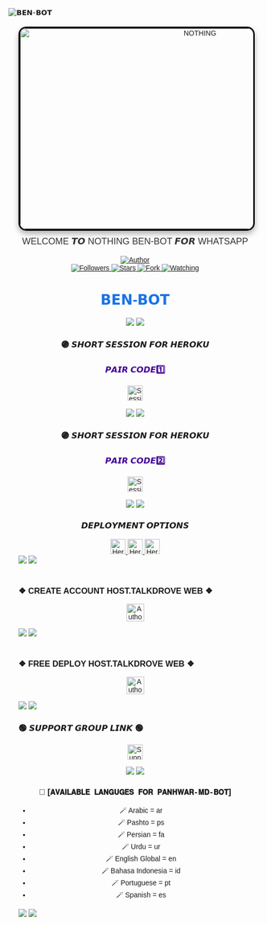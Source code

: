 ![𝗕𝗘𝗡-𝗕𝗢𝗧](https://readme-typing-svg.demolab.com?font=Poppins&size=24&pause=800&color=008080&center=true&vCenter=true&width=600&lines=🥰+𝐀𝐒𝐒𝐋𝐀𝐌-𝐔-𝐀𝐋𝐀𝐈𝐊𝐔𝐌+❣️+𝐄𝐕𝐄𝐑𝐘𝐎𝐍𝐄+👋🏻;😍+𝐖𝐄𝐋𝐂𝐎𝐌𝐄+𝐓𝐎+𝗕𝗘𝗡-𝗕𝗢𝗧💙;🔥+𝐓𝐇𝐄+𝐔𝐋𝐓𝐈𝐌𝐀𝐓𝐄+𝐖𝐇𝐀𝐓𝐒𝐀𝐏𝐏+𝐁𝐎𝐓+𝐄𝐗𝐏𝐄𝐑𝐈𝐄𝐍𝐂𝐄!;🎉+𝐄𝐍𝐉𝐎𝐘+𝐔𝐍𝐋𝐈𝐌𝐈𝐓𝐄𝐃+𝐅𝐄𝐀𝐓𝐔𝐑𝐄𝐒+𝐀𝐍𝐃+𝐂𝐎𝐌𝐌𝐀𝐍𝐃𝐒!;💡+𝐅𝐀𝐒𝐓+𝐑𝐄𝐋𝐈𝐀𝐁𝐋𝐄+𝐔𝐒𝐄𝐑-𝐅𝐑𝐈𝐄𝐍𝐃𝐋𝐘+𝐁𝐎𝐓!;✨+𝐋𝐄𝐓'𝐒+𝐆𝐄𝐓+𝐒𝐓𝐀𝐑𝐓𝐄𝐃!)


<div align="center" style="margin: 20px; font-family: Arial, sans-serif;">
    <a href="" style="text-decoration: none;">
        <img 
            alt="NOTHING" 
            width="700" 
            height="400" 
            src="https://i.ibb.co/hH31Nd4/ben.jpg" 
            style="border: 3px solid #000; border-radius: 15px; box-shadow: 0 6px 12px rgba(0, 0, 0, 0.3); transition: transform 0.3s ease, box-shadow 0.3s ease;"
            onmouseover="this.style.transform='scale(1.05)'; this.style.boxShadow='0 8px 16px rgba(0, 0, 0, 0.4)';"
            onmouseout="this.style.transform='scale(1)'; this.style.boxShadow='0 6px 12px rgba(0, 0, 0, 0.3)';"
        >
    </a>
    <p style="margin-top: 10px; font-size: 18px; color: #333;">WELCOME 𝙏𝙊 NOTHING BEN-BOT 𝙁𝙊𝙍 WHATSAPP</p>



<div align="center">
    <a href="https://github.com/TraderAn-King/Ben-bot">
        <img title="Author" src="https://img.shields.io/badge/𝗕𝗘𝗡%20𝑩𝑶𝑻-black?style=for-the-badge&logo=github">
    </a>
    <br>
    <a href="https://github.com/TraderAn-King?tab=followers">
        <img title="Followers" src="https://img.shields.io/github/followers/TraderAn-King?label=Followers&style=social">
    </a>
    <a href="https://github.com/TraderAn-King/Ben-bot/stargazers/">
        <img title="Stars" src="https://img.shields.io/github/stars/TraderAn-King/Ben-bot?style=social">
    </a>
    <a href="https://github.com/TraderAn-King/Ben-bot/network/members">
        <img title="Fork" src="https://img.shields.io/github/forks/TraderAn-King/Ben-bot?style=social">
    </a>
    <a href="https://github.com/TraderAn-King/Ben-bot/watchers">
        <img title="Watching" src="https://img.shields.io/github/watchers/TraderAn-King/Ben-bot?label=Watching&style=social">
    </a>
</div>

<h1 align="center" style="font-family: 'Arial', sans-serif; color: #1a73e8;">𝗕𝗘𝗡-𝗕𝗢𝗧</h1>

<div align="center">
    <a><img src='https://i.imgur.com/LyHic3i.gif'/></a>
    <a><img src='https://i.imgur.com/LyHic3i.gif'/></a>
</div>

<div align="left">


<div align="center">

 ### 🟣 𝙎𝙃𝙊𝙍𝙏 𝙎𝙀𝙎𝙎𝙄𝙊𝙉 𝙁𝙊𝙍 𝙃𝙀𝙍𝙊𝙆𝙐
   <h3 style="color: #430098;">𝙋𝘼𝙄𝙍 𝘾𝙊𝘿𝙀1️⃣</h3>
    <a href="https://panhwar-pair-9aaf305c0a91.herokuapp.com/">
        <img height="30" title="Session" src="https://img.shields.io/badge/𝗦𝗘𝗦𝗦𝗜𝗢𝗡-purple?style=for-the-badge&logo=heroku&logoColor=white">
    </a>
</div>
<br>
       <div align="center">
    <a><img src='https://i.imgur.com/LyHic3i.gif'/></a>
    <a><img src='https://i.imgur.com/LyHic3i.gif'/></a>
</div>
<div align="center">

 ### 🟣 𝙎𝙃𝙊𝙍𝙏 𝙎𝙀𝙎𝙎𝙄𝙊𝙉 𝙁𝙊𝙍 𝙃𝙀𝙍𝙊𝙆𝙐
   <h3 style="color: #430098;">𝙋𝘼𝙄𝙍 𝘾𝙊𝘿𝙀2️⃣</h3>
    <a href="https://panhwar-pair-v1-use-ee9839ffd9b5.herokuapp.com/">
        <img height="30" title="Session" src="https://img.shields.io/badge/𝗦𝗘𝗦𝗦𝗜𝗢𝗡-black?style=for-the-badge&logo=heroku&logoColor=white">
    </a>
</div>
<br>
       <div align="center">
    <a><img src='https://i.imgur.com/LyHic3i.gif'/></a>
    <a><img src='https://i.imgur.com/LyHic3i.gif'/></a>
</div>
<div align="center">
    

### 𝘿𝙀𝙋𝙇𝙊𝙔𝙈𝙀𝙉𝙏 𝙊𝙋𝙏𝙄𝙊𝙉𝙎
</div>
<div align="center">
    <a href="https://dashboard.heroku.com/new-app?template=https://github.com/TraderAn-King/Ben-bot">
        <img height="30" title="Heroku" src="https://img.shields.io/badge/𝗛𝗘𝗥𝗢𝗞𝗨-9966CC?style=for-the-badge&logo=render">
    </a>
    <a href="https://dashboard.heroku.com/new-app?template=https://github.com/TraderAn-King/Ben-bot">
        <img height="30" title="Heroku" src="https://img.shields.io/badge/𝗛𝗘𝗥𝗢𝗞𝗨-9966CC?style=for-the-badge&logo=render">
    </a>
    <a href="https://dashboard.heroku.com/new-app?template=https://github.com/TraderAn-King/Ben-bot">
        <img height="30" title="Heroku" src="https://img.shields.io/badge/𝗛𝗘𝗥𝗢𝗞𝗨-9966CC?style=for-the-badge&logo=render">
    </a>
</div>
    <a><img src='https://i.imgur.com/LyHic3i.gif'/></a>
    <a><img src='https://i.imgur.com/LyHic3i.gif'/></a>

### <br>    ❖ CREATE ACCOUNT HOST.TALKDROVE WEB ❖

<p align="center">
<a href="https://host.talkdrove.com/auth/signup?ref=2E22E5E8"><img height= "35" title="Author" src="https://img.shields.io/badge/Signup H.TALKDROVE-blue?style=for-the-badge&logo=render"></a>
<p/>

   <a><img src='https://i.imgur.com/LyHic3i.gif'/></a>
   <a><img src='https://i.imgur.com/LyHic3i.gif'/></a>

### <br>    ❖  FREE DEPLOY HOST.TALKDROVE WEB ❖

<p align="center">
<a href="https://host.talkdrove.com/share-bot/62"><img height= "35" title="Author" src="https://img.shields.io/badge/DEPLOY H.TALKDROVE-blue?style=for-the-badge&logo=render"></a>
<p/> 
    <a><img src='https://i.imgur.com/LyHic3i.gif'/></a>
    <a><img src='https://i.imgur.com/LyHic3i.gif'/></a>
    
### 🟢 𝙎𝙐𝙋𝙋𝙊𝙍𝙏 𝙂𝙍𝙊𝙐𝙋 𝙇𝙄𝙉𝙆 🟢

</div>






<p align="center">
    <a href="https://whatsapp.com/channel/0029Vasu3qP9RZAUkVkvSv32">
        <img height="30" title="Support Group" src="https://img.shields.io/badge/Support%20Group-25D366?style=for-the-badge&logo=whatsapp&logoColor=white">
    </a>
</p>

<div align="center">
    <a><img src='https://i.imgur.com/LyHic3i.gif'/></a>
    <a><img src='https://i.imgur.com/LyHic3i.gif'/></a>
</div>


### 💠 [`𝐀𝐕𝐀𝐈𝐋𝐀𝐁𝐋𝐄 𝐋𝐀𝐍𝐆𝐔𝐆𝐄𝐒 𝐅𝐎𝐑 𝐏𝐀𝐍𝐇𝐖𝐀𝐑-𝐌𝐃-𝐁𝐎𝐓`]
- 🪄 Arabic = ar
- 🪄 Pashto = ps
- 🪄 Persian = fa
- 🪄 Urdu = ur
- 🪄 English Global = en
- 🪄 Bahasa Indonesia = id
- 🪄 Portuguese = pt
- 🪄 Spanish = es

<div align="left">
    <a><img src='https://i.imgur.com/LyHic3i.gif'/></a>
    <a><img src='https://i.imgur.com/LyHic3i.gif'/></a>
</div>
